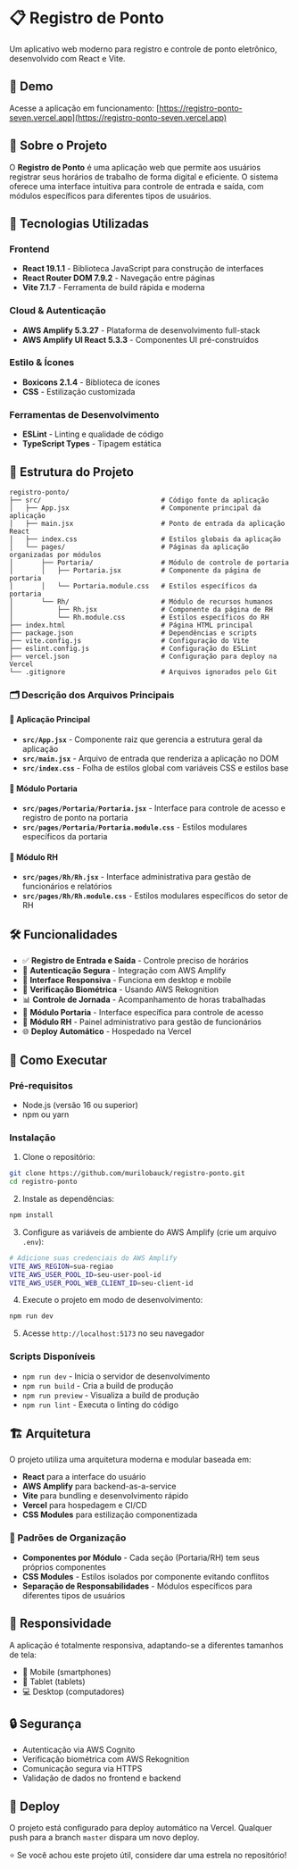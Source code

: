 # 📋 Registro de Ponto

Um aplicativo web moderno para registro e controle de ponto eletrônico, desenvolvido com React e Vite.

## 🔗 Demo

Acesse a aplicação em funcionamento: [https://registro-ponto-seven.vercel.app](https://registro-ponto-seven.vercel.app)

## 📖 Sobre o Projeto

O **Registro de Ponto** é uma aplicação web que permite aos usuários registrar seus horários de trabalho de forma digital e eficiente. O sistema oferece uma interface intuitiva para controle de entrada e saída, com módulos específicos para diferentes tipos de usuários.

## 🚀 Tecnologias Utilizadas

### Frontend
- **React 19.1.1** - Biblioteca JavaScript para construção de interfaces
- **React Router DOM 7.9.2** - Navegação entre páginas
- **Vite 7.1.7** - Ferramenta de build rápida e moderna

### Cloud & Autenticação
- **AWS Amplify 5.3.27** - Plataforma de desenvolvimento full-stack
- **AWS Amplify UI React 5.3.3** - Componentes UI pré-construídos

### Estilo & Ícones
- **Boxicons 2.1.4** - Biblioteca de ícones
- **CSS** - Estilização customizada

### Ferramentas de Desenvolvimento
- **ESLint** - Linting e qualidade de código
- **TypeScript Types** - Tipagem estática

## 📁 Estrutura do Projeto

```
registro-ponto/
├── src/                              # Código fonte da aplicação
│   ├── App.jsx                       # Componente principal da aplicação
│   ├── main.jsx                      # Ponto de entrada da aplicação React
│   ├── index.css                     # Estilos globais da aplicação
│   └── pages/                        # Páginas da aplicação organizadas por módulos
│       ├── Portaria/                 # Módulo de controle de portaria
│       │   ├── Portaria.jsx          # Componente da página de portaria
│       │   └── Portaria.module.css   # Estilos específicos da portaria
│       └── Rh/                       # Módulo de recursos humanos
│           ├── Rh.jsx                # Componente da página de RH
│           └── Rh.module.css         # Estilos específicos do RH
├── index.html                        # Página HTML principal
├── package.json                      # Dependências e scripts
├── vite.config.js                    # Configuração do Vite
├── eslint.config.js                  # Configuração do ESLint
├── vercel.json                       # Configuração para deploy na Vercel
└── .gitignore                        # Arquivos ignorados pelo Git
```

### 🗂️ Descrição dos Arquivos Principais

#### 📱 Aplicação Principal
- **`src/App.jsx`** - Componente raiz que gerencia a estrutura geral da aplicação
- **`src/main.jsx`** - Arquivo de entrada que renderiza a aplicação no DOM
- **`src/index.css`** - Folha de estilos global com variáveis CSS e estilos base

#### 🏢 Módulo Portaria
- **`src/pages/Portaria/Portaria.jsx`** - Interface para controle de acesso e registro de ponto na portaria
- **`src/pages/Portaria/Portaria.module.css`** - Estilos modulares específicos da portaria

#### 👥 Módulo RH
- **`src/pages/Rh/Rh.jsx`** - Interface administrativa para gestão de funcionários e relatórios
- **`src/pages/Rh/Rh.module.css`** - Estilos modulares específicos do setor de RH

## 🛠️ Funcionalidades

- ✅ **Registro de Entrada e Saída** - Controle preciso de horários
- 🔐 **Autenticação Segura** - Integração com AWS Amplify
- 📱 **Interface Responsiva** - Funciona em desktop e mobile
- 🎯 **Verificação Biométrica** - Usando AWS Rekognition
- 📊 **Controle de Jornada** - Acompanhamento de horas trabalhadas
- 🏢 **Módulo Portaria** - Interface específica para controle de acesso
- 👥 **Módulo RH** - Painel administrativo para gestão de funcionários
- 🌐 **Deploy Automático** - Hospedado na Vercel

## 🚀 Como Executar

### Pré-requisitos
- Node.js (versão 16 ou superior)
- npm ou yarn

### Instalação

1. Clone o repositório:
```bash
git clone https://github.com/murilobauck/registro-ponto.git
cd registro-ponto
```

2. Instale as dependências:
```bash
npm install
```

3. Configure as variáveis de ambiente do AWS Amplify (crie um arquivo `.env`):
```bash
# Adicione suas credenciais do AWS Amplify
VITE_AWS_REGION=sua-regiao
VITE_AWS_USER_POOL_ID=seu-user-pool-id
VITE_AWS_USER_POOL_WEB_CLIENT_ID=seu-client-id
```

4. Execute o projeto em modo de desenvolvimento:
```bash
npm run dev
```

5. Acesse `http://localhost:5173` no seu navegador

### Scripts Disponíveis

- `npm run dev` - Inicia o servidor de desenvolvimento
- `npm run build` - Cria a build de produção
- `npm run preview` - Visualiza a build de produção
- `npm run lint` - Executa o linting do código

## 🏗️ Arquitetura

O projeto utiliza uma arquitetura moderna e modular baseada em:

- **React** para a interface do usuário
- **AWS Amplify** para backend-as-a-service
- **Vite** para bundling e desenvolvimento rápido
- **Vercel** para hospedagem e CI/CD
- **CSS Modules** para estilização componentizada

### 🎨 Padrões de Organização

- **Componentes por Módulo** - Cada seção (Portaria/RH) tem seus próprios componentes
- **CSS Modules** - Estilos isolados por componente evitando conflitos
- **Separação de Responsabilidades** - Módulos específicos para diferentes tipos de usuários

## 📱 Responsividade

A aplicação é totalmente responsiva, adaptando-se a diferentes tamanhos de tela:
- 📱 Mobile (smartphones)
- 📱 Tablet (tablets)
- 💻 Desktop (computadores)

## 🔒 Segurança

- Autenticação via AWS Cognito
- Verificação biométrica com AWS Rekognition
- Comunicação segura via HTTPS
- Validação de dados no frontend e backend

## 🚀 Deploy

O projeto está configurado para deploy automático na Vercel. Qualquer push para a branch `master` dispara um novo deploy.


⭐ Se você achou este projeto útil, considere dar uma estrela no repositório!
